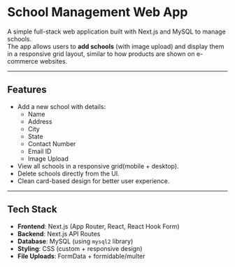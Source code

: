 
# School Management Web App

A simple full-stack web application built with Next.js and MySQL to manage schools.  
The app allows users to **add schools** (with image upload) and display them in a responsive grid layout, similar to how products are shown on e-commerce websites.

---

## Features
- Add a new school with details:
  - Name
  - Address
  - City
  - State
  - Contact Number
  - Email ID
  - Image Upload
- View all schools in a responsive grid(mobile + desktop).
- Delete schools directly from the UI.
- Clean card-based design for better user experience.

---

##  Tech Stack
- **Frontend**: Next.js (App Router, React, React Hook Form)
- **Backend**: Next.js API Routes
- **Database**: MySQL (using `mysql2` library)
- **Styling**: CSS (custom + responsive design)
- **File Uploads**: FormData + formidable/multer

